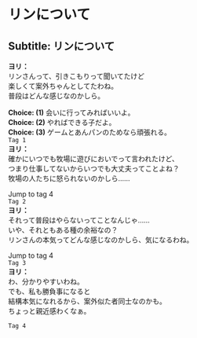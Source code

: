 # リンについて

  
## Subtitle: リンについて
  
**ヨリ：**  
リンさんって、引きこもりって聞いてたけど  
楽しくて案外ちゃんとしてたわね。  
普段はどんな感じなのかしら。  
  
**Choice: (1)**  会いに行ってみればいいよ。  
**Choice: (2)**  やればできる子だよ。  
**Choice: (3)**  ゲームとあんパンのためなら頑張れる。  
`Tag 1`  
**ヨリ：**  
確かにいつでも牧場に遊びにおいでって言われたけど、  
つまり仕事してないからいつでも大丈夫ってことよね？  
牧場の人たちに怒られないのかしら……  
  
Jump to tag 4  
`Tag 2`  
**ヨリ：**  
それって普段はやらないってことなんじゃ……  
いや、それともある種の余裕なの？  
リンさんの本気ってどんな感じなのかしら、気になるわね。  
  
Jump to tag 4  
`Tag 3`  
**ヨリ：**  
わ、分かりやすいわね。  
でも、私も勝負事になると  
結構本気になれるから、案外似た者同士なのかも。  
ちょっと親近感わくなぁ。  
  
`Tag 4`  
